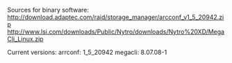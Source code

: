 Sources for binary software:
http://download.adaptec.com/raid/storage_manager/arcconf_v1_5_20942.zip
http://www.lsi.com/downloads/Public/Nytro/downloads/Nytro%20XD/MegaCli_Linux.zip

Current versions:
arrconf: 1_5_20942
megacli: 8.07.08-1
